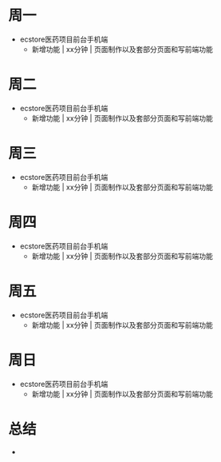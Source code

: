 # 周一
* ecstore医药项目前台手机端
    - 新增功能 | xx分钟 | 页面制作以及套部分页面和写前端功能

# 周二
* ecstore医药项目前台手机端
    - 新增功能 | xx分钟 | 页面制作以及套部分页面和写前端功能

# 周三
* ecstore医药项目前台手机端
    - 新增功能 | xx分钟 | 页面制作以及套部分页面和写前端功能

# 周四
* ecstore医药项目前台手机端
    - 新增功能 | xx分钟 | 页面制作以及套部分页面和写前端功能

# 周五
* ecstore医药项目前台手机端
    - 新增功能 | xx分钟 | 页面制作以及套部分页面和写前端功能

# 周日
* ecstore医药项目前台手机端
    - 新增功能 | xx分钟 | 页面制作以及套部分页面和写前端功能

# 总结
*
